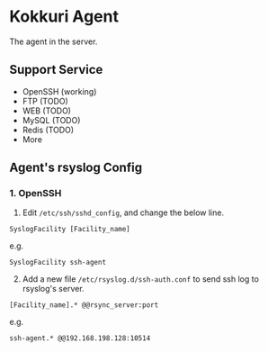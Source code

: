 # Kokkuri Agent
The agent in the server.

## Support Service
- OpenSSH (working)
- FTP   (TODO)
- WEB   (TODO)
- MySQL (TODO)
- Redis (TODO)
- More

## Agent's rsyslog Config
### 1. OpenSSH
1. Edit `/etc/ssh/sshd_config`, and change the below line.
```
SyslogFacility [Facility_name]
```
e.g.
```
SyslogFacility ssh-agent
```

2. Add a new file `/etc/rsyslog.d/ssh-auth.conf` to send ssh log to rsyslog's server.
```
[Facility_name].* @@rsync_server:port
```
e.g.
```
ssh-agent.* @@192.168.198.128:10514
```